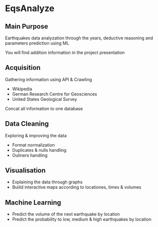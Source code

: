 # EqsAnalyze

## Main Purpose
Earthquakes data analyzation through the years, deductive reasoning and parameters prediction using ML

You will find addition information in the project presentation

## Acquisition
Gathering information using API & Crawling
* Wikipedia
* German Research Centre for Geosciences
* United States Geological Survey

Concat all information to one database

## Data Cleaning
Exploring & improving the data
* Format normalization
* Duplicates & nulls handling
* Ouliners handling

## Visualisation
* Explaining the data through graphs
* Buiild interactive maps according to locationes, times & volumes

## Machine Learning
* Predict the volume of the next earthquake by location
* Predict the probability to low, medium & high earthquakes by location
